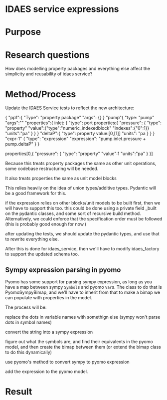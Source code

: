 # IDAES service expressions


# Purpose


# Research questions


How does modelling property packages and everything else affect the simplicity and reusability of idaes service?

# Method/Process

Update the IDAES Service tests to reflect the new architecture:

{
    "pp1":{
        "Type": "property package"
        "args": {}
    }
    "pump"{
        "type: "pump"
        "args":""
        "properties":{
            inlet: {
                "type": port
                properties:{
                    "pressure": {
                        "type": "property"
                        "value":{"type":"numeric_indexedblock"
                            "indexes":{"0":1}}
                        "units":"pa" 
                    }
                }
            }
            "deltaP":{
                "type": property
                value:[0,[1]]
                "units": "pa
                }
        }
    }
    "expr-1" {
        "type": "expression"
        "expression": "pump.inlet.pressure + pump.deltaP"
    }
}


properties[0,{
    "pressure": {
        "type": "property"
        "value":1
        "units":"pa" 
    }
}]



Because this treats property packages the same as other unit operations, some codebase restructuring will be needed.

It also treats properties the same as unit model blocks

This relies heavily on the idea of union types/additive types. Pydantic will be a good framework for this.

if the expression relies on other blocks/unit models to be built first, then we will have to support this too. this could be done using a private field _built on the pydantic classes, and some sort of recursive build method. Alternatively, we could enforce that the specification order must be followed (this is probably good enough for now.)

after updating the tests, we should update the pydantic types, and use that to rewrite everything else.

After this is done for idaes_service, then we'll have to modify idaes_factory to support the updated schema too.

## Sympy expression parsing in pyomo

Pyomo has some support for parsing sympy expression, as long as you have a map between sympy `Symbol`s and pyomo `Var`s. The class to do that is PyomoSympyBimap, and we'll have to inherit from that to make a bimap we can populate with properties in the model.

The process will be:

replace the dots in variable names with somethign else (sympy won't parse dots in symbol names)

convert the string into a sympy expression

figure out what the symbols are, and find their equivalents in the pyomo model, and then create the bimap between them (or extend the bimap class to do this dynamically)

use pyomo's method to convert sympy to pyomo expression

add the expression to the pyomo model.

# Result


